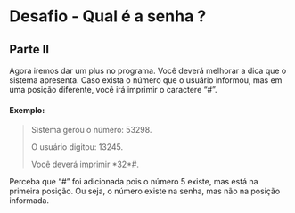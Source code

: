 # Desafio - Qual é a senha ?

## Parte II

Agora iremos dar um plus no programa. Você deverá melhorar a dica que o sistema apresenta. Caso exista o número que o usuário informou, mas em uma posição diferente, você irá imprimir o caractere “#”.

#### Exemplo:
> Sistema gerou o número: 53298.
>
> O usuário digitou: 13245.
>
> Você deverá imprimir \*32\*#.

Perceba que “#” foi adicionada pois o número 5 existe, mas está na primeira posição. Ou seja, o número existe na senha, mas não na posição informada.
